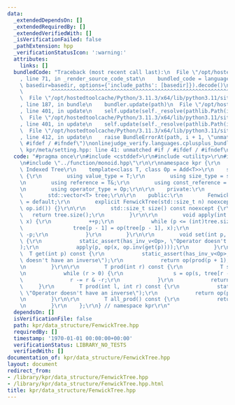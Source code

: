 ```yaml
---
data:
  _extendedDependsOn: []
  _extendedRequiredBy: []
  _extendedVerifiedWith: []
  _isVerificationFailed: false
  _pathExtension: hpp
  _verificationStatusIcon: ':warning:'
  attributes:
    links: []
  bundledCode: "Traceback (most recent call last):\n  File \"/opt/hostedtoolcache/Python/3.11.3/x64/lib/python3.11/site-packages/onlinejudge_verify/documentation/build.py\"\
    , line 71, in _render_source_code_stat\n    bundled_code = language.bundle(stat.path,\
    \ basedir=basedir, options={'include_paths': [basedir]}).decode()\n          \
    \         ^^^^^^^^^^^^^^^^^^^^^^^^^^^^^^^^^^^^^^^^^^^^^^^^^^^^^^^^^^^^^^^^^^^^^^^^^^^^^^^^^\n\
    \  File \"/opt/hostedtoolcache/Python/3.11.3/x64/lib/python3.11/site-packages/onlinejudge_verify/languages/cplusplus.py\"\
    , line 187, in bundle\n    bundler.update(path)\n  File \"/opt/hostedtoolcache/Python/3.11.3/x64/lib/python3.11/site-packages/onlinejudge_verify/languages/cplusplus_bundle.py\"\
    , line 401, in update\n    self.update(self._resolve(pathlib.Path(included), included_from=path))\n\
    \  File \"/opt/hostedtoolcache/Python/3.11.3/x64/lib/python3.11/site-packages/onlinejudge_verify/languages/cplusplus_bundle.py\"\
    , line 401, in update\n    self.update(self._resolve(pathlib.Path(included), included_from=path))\n\
    \  File \"/opt/hostedtoolcache/Python/3.11.3/x64/lib/python3.11/site-packages/onlinejudge_verify/languages/cplusplus_bundle.py\"\
    , line 412, in update\n    raise BundleErrorAt(path, i + 1, \"unmatched #if /\
    \ #ifdef / #ifndef\")\nonlinejudge_verify.languages.cplusplus_bundle.BundleErrorAt:\
    \ kpr/meta/setting.hpp: line 41: unmatched #if / #ifdef / #ifndef\n"
  code: "#pragma once\r\n#include <cstddef>\r\n#include <utility>\r\n#include <vector>\r\
    \n#include \"../function/monoid.hpp\"\r\n\r\nnamespace kpr {\r\n    // Binary\
    \ Indexed Tree\r\n    template<class T, class Op = Add<T>>\r\n    struct FenwickTree\
    \ {\r\n        using value_type = T;\r\n        using size_type = std::size_t;\r\
    \n        using reference = T&;\r\n        using const_reference = const T&;\r\
    \n        using operator_type = Op;\r\n\r\n    private:\r\n        Op op;\r\n\
    \        std::vector<T> tree;\r\n\r\n    public:\r\n        FenwickTree() noexcept\
    \ = default;\r\n        explicit FenwickTree(std::size_t n) noexcept: tree(n,\
    \ op.id()) {}\r\n\r\n        std::size_t size() const noexcept {\r\n         \
    \   return tree.size();\r\n        }\r\n\r\n        void apply(int p, const T&\
    \ x) {\r\n            ++p;\r\n            while (p <= (int)tree.size()) {\r\n\
    \                tree[p - 1] = op(tree[p - 1], x);\r\n                p += p &\
    \ -p;\r\n            }\r\n        }\r\n\r\n        void set(int p, const T& x)\
    \ {\r\n            static_assert(has_inv_v<Op>, \"Operator doesn't have an inverse\"\
    );\r\n            apply(p, op(x, op.inv(get(p))));\r\n        }\r\n\r\n      \
    \  T get(int p) const {\r\n            static_assert(has_inv_v<Op>, \"Operator\
    \ doesn't have an inverse\");\r\n            return op(prod(p + 1), op.inv(prod(p)));\r\
    \n        }\r\n\r\n        T prod(int r) const {\r\n            T s = op.id();\r\
    \n            while (r > 0) {\r\n                s = op(s, tree[r - 1]);\r\n \
    \               r -= r & -r;\r\n            }\r\n            return s;\r\n   \
    \     }\r\n        T prod(int l, int r) const {\r\n            static_assert(has_inv_v<Op>,\
    \ \"Operator doesn't have an inverse\");\r\n            return op(prod(r), op.inv(prod(l)));\r\
    \n        }\r\n\r\n        T all_prod() const {\r\n            return prod(tree.size());\r\
    \n        }\r\n    };\r\n} // namespace kpr\r\n"
  dependsOn: []
  isVerificationFile: false
  path: kpr/data_structure/FenwickTree.hpp
  requiredBy: []
  timestamp: '1970-01-01 00:00:00+00:00'
  verificationStatus: LIBRARY_NO_TESTS
  verifiedWith: []
documentation_of: kpr/data_structure/FenwickTree.hpp
layout: document
redirect_from:
- /library/kpr/data_structure/FenwickTree.hpp
- /library/kpr/data_structure/FenwickTree.hpp.html
title: kpr/data_structure/FenwickTree.hpp
---
```

